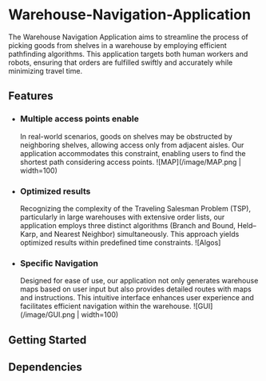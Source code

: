 # Warehouse-Navigation-Application
The Warehouse Navigation Application aims to streamline the process of picking goods from shelves in a warehouse by employing efficient pathfinding algorithms. This application targets both human workers and robots, ensuring that orders are fulfilled swiftly and accurately while minimizing travel time.

## Features
- ### Multiple access points enable
  In real-world scenarios, goods on shelves may be obstructed by neighboring shelves, allowing access only from adjacent aisles. Our application accommodates this constraint, enabling users to find the shortest path considering access points.
  ![MAP](/image/MAP.png | width=100)
  
- ### Optimized results
  Recognizing the complexity of the Traveling Salesman Problem (TSP), particularly in large warehouses with extensive order lists, our application employs three distinct algorithms (Branch and   Bound, Held–Karp, and Nearest Neighbor) simultaneously. This approach yields optimized results within predefined time constraints.
  ![Algos]
  
- ### Specific Navigation
   Designed for ease of use, our application not only generates warehouse maps based on user input but also provides detailed routes with maps and instructions. This intuitive interface enhances   user experience and facilitates efficient navigation within the warehouse.
  ![GUI](/image/GUI.png | width=100)
  
## Getting Started



## Dependencies




